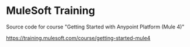 # MuleSoft Training

Source code for course "Getting Started with Anypoint Platform (Mule 4)"

https://training.mulesoft.com/course/getting-started-mule4